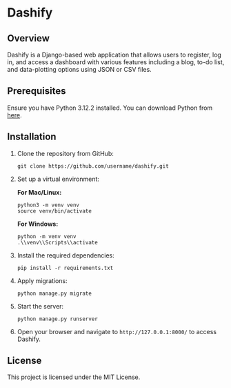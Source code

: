 # Dashify

## Overview
Dashify is a Django-based web application that allows users to register, log in, and access a dashboard with various features including a blog, to-do list, and data-plotting options using JSON or CSV files.

## Prerequisites
Ensure you have Python 3.12.2 installed. You can download Python from [here](https://www.python.org/downloads/).

## Installation

1. Clone the repository from GitHub:
    ```
    git clone https://github.com/username/dashify.git
    ```

2. Set up a virtual environment:

    **For Mac/Linux:**
    ```
    python3 -m venv venv
    source venv/bin/activate
    ```

    **For Windows:**
    ```
    python -m venv venv
    .\\venv\\Scripts\\activate
    ```

3. Install the required dependencies:
    ```
    pip install -r requirements.txt
    ```

4. Apply migrations:
    ```
    python manage.py migrate
    ```

5. Start the server:
    ```
    python manage.py runserver
    ```

6. Open your browser and navigate to `http://127.0.0.1:8000/` to access Dashify.

## License
This project is licensed under the MIT License.
